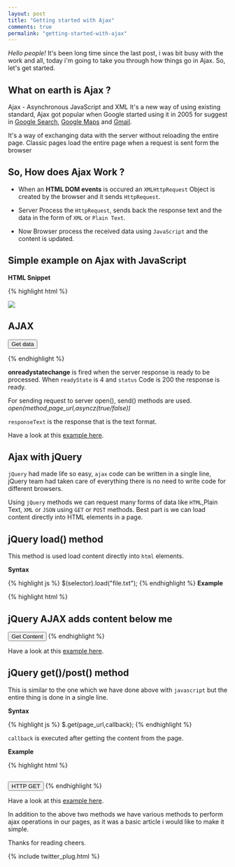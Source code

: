 ```yaml
---
layout: post
title: "Getting started with Ajax"
comments: true
permalink: "getting-started-with-ajax"
---
```


*Hello people!* It's been long time since the last post, i was bit busy with the work and all, today i'm going to 
take you through how things go in Ajax. So, let's get started.

## What on earth is Ajax ?

Ajax - Asynchronous JavaScript and XML
It's a new way of using existing standard, Ajax got popular when Google started using it in 2005 for suggest in [Google Search](https://www.google.com), [Google Maps](https://www.google.com/maps) and [Gmail](https://www.gmail.com).

It's a way of exchanging data with the server without reloading the entire page. Classic pages load the entire page when a request is sent 
form the browser

## So, How does Ajax Work ?

* When an **HTML DOM events** is occured an `XMLHttpRequest` Object is created by the browser and it sends `HttpRequest`.

* Server Process the `HttpRequest`, sends back the response text and the data in the form of `XML` or `Plain Text`.

* Now Browser process the received data using `JavaScript` and the content is updated.


## Simple example on Ajax with JavaScript

**HTML Snippet**

{% highlight html %}

   <!DOCTYPE html>
   <html>
   <head>
   <script>
    function loadContent()
    {
    var xmlhttp;
    if (window.XMLHttpRequest)
      {
            // This code if for IE7+, Firefox, Chrome, Opera, Safari
            xmlhttp=new XMLHttpRequest();
       }
    else
      {
            // IE5,6 doesn't XMLHttpRequest object  they have ActiveXObject Instead
            xmlhttp=new ActiveXObject("Microsoft.XMLHTTP");
      }
      xmlhttp.onreadystatechange=function()
      {
          if (xmlhttp.readyState==4 && xmlhttp.status==200)
                {
                    document.getElementById("myDiv").innerHTML=xmlhttp.responseText;
                }
      }
    // here we use GET method, hello.php is a page sitting on the server,   
    xmlhttp.open("GET","hello.php",true);
    xmlhttp.send();
    
   } // end of loadContent
   </script>
   </head>
   <body>
   
   <img src="bill.jpg">
   <h2>AJAX</h2>
   <button type="button" onclick="loadContent()">Get data</button>  
   <div id="myDiv"></div>
 
   </body>
   </html> 

{% endhighlight %}

**onreadystatechange** is fired when the server response is ready to be processed.
When `readyState` is 4 and `status` Code is 200 the response is ready.

For sending request to server open(), send() methods are used.
*open(method,page_url,asyncz(true/false))*

`responseText` is the response that is the text format.

Have a look at this [example here](http://practise.comoj.com/practise.html).

## Ajax with jQuery

`jQuery` had made life so easy, `ajax` code can be written in a single line, jQuery team had taken care of everything
there is no need to write code for different browsers.

Using `jQuery` methods we can request many forms of data like `HTML`,Plain Text, `XML` or `JSON` using `GET` or `POST` methods.
Best part is we can load content directly into HTML elements in a page.

## jQuery load() method

This method is used load content directly into `html` elements.

**Syntax**


{% highlight js %}
   $(selector).load("file.txt"); 
{% endhighlight %}
**Example**

{% highlight html %}
   <!DOCTYPE html>
   <html>
   <head>
   <script src="http://ajax.googleapis.com/ajax/libs/jquery/1.11.1/jquery.min.js"></script>
   <script>
   $(document).ready(function(){
        $("button").click(function(){
        
               // loads the content of HTML page into the div
               $("div").load("index.html");
               
        });
   });
   </script>
   </head>
   <body>

   <h2>jQuery AJAX adds content below me</h2>
   <div></div>
   <button>Get Content</button>

   </body>
   </html> 
{% endhighlight %}

Have a look at this [example here](http://practise.comoj.com/ajaxLoad.html).

## jQuery get()/post() method

This is similar to the one which we have done above with `javascript` but the entire thing is done in
a single line. 

**Syntax**

{% highlight js %}
   $.get(page_url,callback); 
{% endhighlight %}

`callback` is executed after getting the content from the page.

**Example**

{% highlight html %}
   <!DOCTYPE html>
   <html>
   <head>
   <script src="http://ajax.googleapis.com/ajax/libs/jquery/1.11.1/jquery.min.js"></script>
   <script>
    $(document).ready(function(){
        $("button").click(function(){
        
            // Using Ajax in jQuery with GET, similarly post can be used.
            $.get("hello.php",function(data,status){
    
                    // loads the content of php page into h2
                    $("h2").html(data);
                    
            });
        });
    });
   </script>
   </head>
   <body>

   <h2></h2>
   <button>HTTP GET</button>

   </body>
   </html>   
{% endhighlight %}

Have a look at this [example here](http://practise.comoj.com/ajaxGet.html).

In addition to the above two methods we have various methods to perform ajax operations in our pages, as it was a basic 
article i would like to make it simple.


Thanks for reading
cheers.

{% include twitter_plug.html %}
